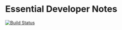 # Essential Developer Notes

[![Build Status](https://app.travis-ci.com/schizel19/essential-developer-notes.svg?token=1Yk8hFsoSD1hvdo4FW5H&branch=master)](https://app.travis-ci.com/schizel19/essential-developer-notes)
